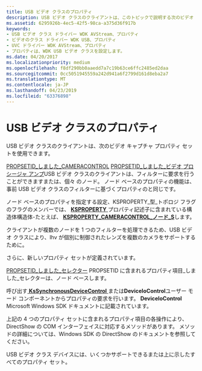 ```yaml
---
title: USB ビデオ クラスのプロパティ
description: USB ビデオ クラスのクライアントは、このトピックで説明する次のビデオ キャプチャ プロパティ セットを使用できます。
ms.assetid: 6295926b-4ec5-42f5-98ca-a375d36f917b
keywords:
- USB ビデオ クラス ドライバー WDK AVStream、プロパティ
- ビデオのクラス ドライバー WDK USB、プロパティ
- UVC ドライバー WDK AVStream、プロパティ
- プロパティは、WDK USB ビデオ クラスを設定します。
ms.date: 04/20/2017
ms.localizationpriority: medium
ms.openlocfilehash: f8df290bb0aaedd7a7c19b63ce6ffc2485ed2daa
ms.sourcegitcommit: 0cc5051945559a242d941a6f2799d161d8eba2a7
ms.translationtype: MT
ms.contentlocale: ja-JP
ms.lasthandoff: 04/23/2019
ms.locfileid: "63376898"
---
```

# <a name="usb-video-class-properties"></a>USB ビデオ クラスのプロパティ


USB ビデオ クラスのクライアントは、次のビデオ キャプチャ プロパティ セットを使用できます。

[PROPSETID\_しました\_CAMERACONTROL](https://msdn.microsoft.com/library/windows/hardware/ff567802)
[PROPSETID\_しました\_ビデオ プロシージャ アンプ](https://msdn.microsoft.com/library/windows/hardware/ff568122)USB ビデオ クラスのクライアントは、フィルターに要求を行うことができますまたは、個々 のノード。 ノード ベースのプロパティの機能は、事前 USB ビデオ クラスのフィルターに基づくプロパティのと同じです。

ノード ベースのプロパティを指定する設定、KSPROPERTY\_型\_トポロジ フラグのフラグのメンバーでは、 [ **KSPROPERTY** ](https://docs.microsoft.com/windows-hardware/drivers/ddi/content/ks/ns-ks-ksidentifier)プロパティ記述子に含まれている構造体構造体-たとえば、 [ **KSPROPERTY\_CAMERACONTROL\_ノード\_S**](https://msdn.microsoft.com/library/windows/hardware/ff564420)します。

クライアントが複数のノードを 1 つのフィルターを処理できるため、USB ビデオ クラスにより、Ihv が個別に制御されたレンズを複数のカメラをサポートするために。

さらに、新しいプロパティ セットが定義されています。

[PROPSETID\_しました\_セレクター](https://msdn.microsoft.com/library/windows/hardware/ff567810) PROPSETID に含まれるプロパティ項目\_しました\_セレクターは、ノード ベースします。

呼び出す[ **KsSynchronousDeviceControl** ](https://msdn.microsoft.com/library/windows/hardware/ff567142)または**DeviceIoControl**ユーザー モード コンポーネントからプロパティの要求を行います。 **DeviceIoControl** Microsoft Windows SDK ドキュメントに記載されています。

上記の 4 つのプロパティ セットに含まれるプロパティ項目の各操作により、DirectShow の COM インターフェイスに対応するメソッドがあります。 メソッドの詳細については、Windows SDK の DirectShow のドキュメントを参照してください。

USB ビデオ クラス デバイスには、いくつかサポートできるまたは上に示したすべてのプロパティ セット。

 

 




